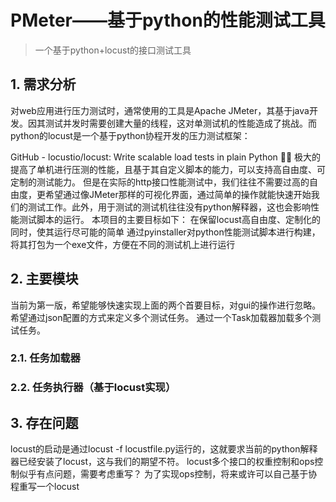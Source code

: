 # PMeter——基于python的性能测试工具

> 一个基于python+locust的接口测试工具

## 1. 需求分析

对web应用进行压力测试时，通常使用的工具是Apache
JMeter，其基于java开发。因其测试并发时需要创建大量的线程，这对单测试机的性能造成了挑战。而python的locust是一个基于python协程开发的压力测试框架：

GitHub - locustio/locust: Write scalable load tests in plain Python 🚗💨
极大的提高了单机进行压测的性能，且基于其自定义脚本的能力，可以支持高自由度、可定制的测试能力。
但是在实际的http接口性能测试中，我们往往不需要过高的自由度，更希望通过像JMeter那样的可视化界面，通过简单的操作就能快速开始我们的测试工作。此外，用于测试的测试机往往没有python解释器，这也会影响性能测试脚本的运行。
本项目的主要目标如下：
在保留locust高自由度、定制化的同时，使其运行尽可能的简单
通过pyinstaller对python性能测试脚本进行构建，将其打包为一个exe文件，方便在不同的测试机上进行运行

## 2. 主要模块

当前为第一版，希望能够快速实现上面的两个首要目标，对gui的操作进行忽略。希望通过json配置的方式来定义多个测试任务。
通过一个Task加载器加载多个测试任务。

### 2.1. 任务加载器

### 2.2. 任务执行器（基于locust实现）

## 3. 存在问题

locust的启动是通过locust -f locustfile.py运行的，这就要求当前的python解释器已经安装了locust，这与我们的期望不符。
locust多个接口的权重控制和ops控制似乎有点问题，需要考虑重写？
为了实现ops控制，将来或许可以自己基于协程重写一个locust